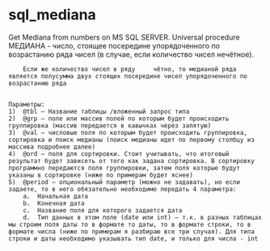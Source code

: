 # sql_mediana
Get Mediana from numbers on MS SQL SERVER. Universal procedure
МЕДИАНА - число, стоящее посередине упорядоченного по возрастанию ряда чисел (в случае, если количество чисел нечётное). 

		Если же количество чисел в ряду		чётно, то медианой ряда является полусумма двух стоящих посередине чисел упорядоченного по возрастанию ряда


	Параметры:
	1)	@tbl – Название таблицы /вложенный запрос типа
	2)	@grp – поле или массив полей по которым будет происходить группировка (массив передается в кавычках через запятую)
	3)	@val – числовые поля по которым будет происходить группировка, сортировка и поиск медианы (поиск медианы идет по первому столбцу из массива подробнее далее)
	4)	@ord – поля для сортировки. Стоит учитывать, что итоговый результат будет зависеть от того как задана сортировка. В сортировку программно передаются поля группировки, затем поля которые будут указаны в сортировке (ниже по примерам будет яснее)
	5)	@period – опциональный параметр (можно не задавать), но если задаете, то в него обязательно необходимо передать 4 параметра:
		a.	Начальная дата
		b.	Конечная дата
		c.	Название поля для которого задается дата
		d.	Тип данных в этом поле (date или int) – т.к. в разных таблицах мы строим поля даты то в формате то даты, то в формате строки, то в формате числа (ниже по примерам я разбираю все три случая). Для типа строки и даты необходимо указывать тип date, и только для числа - int
